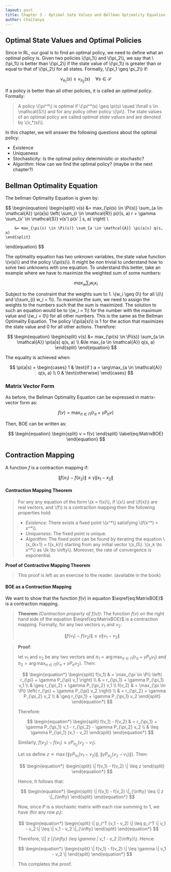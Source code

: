 ```yaml
---
layout: post
title: Chapter 3 - Optimal Sate Values and Bellman Optimality Equation
author: Chaitanya
---
```


## Optimal State Values and Optimal Policies

Since in RL, our goal is to find an optimal policy, we need to define what an optimal policy is. Given two policies \\(\pi_1\\) and \\(\pi_2\\), we say that \\(\pi_1\\) is better than \\(\pi_2\\) if the state value of \\(\pi_1\\) is greater than or equal to that of \\(\pi_2\\) for all states. Formally, \\(\pi_1 \geq \pi_2\\) if:

$$
v_{\pi_1}(s) \geq v_{\pi_2}(s) \quad \forall s \in \mathcal{S}
$$

If a policy is better than all other policies, it is called an *optimal policy*. Formally:

> A policy \\(\pi^\*\\) is optimal if \\(\pi^\*(s) \geq \pi(s) \quad \forall s \in \mathcal{S}\\) and for any policy other policy \\(\pi\\). The state values of an optimal policy are called *optimal state values* and are denoted by \\(v_*(s)\\).

In this chapter, we will answer the following questions about the optimal policy:

- Existence
- Uniqueness
- Stochasticity: Is the optimal policy deterministic or stochastic?
- Algorithm: How can we find the optimal policy? (maybe in the next chapter?)

## Bellman Optimality Equation

The bellman Optimality Equation is given by:

$$
\begin{equation}
    \begin{split}
        v(s) &= max_{\pi(s) \in \Pi(s)} \sum_{a \in \mathcal{A}} \pi(a|s) \left( \sum_{r \in \mathcal{R}} p(r|s, a) r + \gamma \sum_{s' \in \mathcal{S}} v(s') p(s' | s, a) \right) \\

        &= max_{\pi(s) \in \Pi(s)} \sum_{a \in \mathcal{A}} \pi(a|s) q(s, a)
    \end{split}
\end{equation}
$$

The optimality equation has two unknown variables, the state value function \\(v(s)\\) and the policy \\(\pi(s)\\). It might be non trivial to understand how to solve two unknowns with one equation. To understand this better, take an example where we have to maximize the weighted sum of some numbers:

$$
max_{w} \sum_{i} w_i x_i
$$

Subject to the constraint that the weights sum to 1. \\(w_i \geq 0\\) for all \\(i\\) and \\(\sum_{i} w_i = 1\\). To maximize the sum, we need to assign the weights to the numbers such that the sum is maximized. The solution to such an equation would be to \\(w_i = 1\\) for the number with the maximum value and \\(w_i = 0\\) for all other numbers. This is the same as the Bellman Optimality Equation. The policy \\(\pi(a\|s)\\) is 1 for the action that maximizes the state value and 0 for all other actions. Therefore:

$$
\begin{equation}
    \begin{split}
        v(s) &= max_{\pi(s) \in \Pi(s)} \sum_{a \in \mathcal{A}} \pi(a|s) q(s, a) \\
        &\le max_{a \in \mathcal{A}} q(s, a)
    \end{split}
\end{equation}
$$

The equality is achieved when:

$$
\pi(a|s) = \begin{cases}
    1 & \text{if } a = \arg\max_{a \in \mathcal{A}} q(s, a) \\
    0 & \text{otherwise}
\end{cases}
$$

### Matrix Vector Form

As before, the Bellman Optimality Equation can be expressed in matrix-vector form as:

$$
f(v) = \max_{\pi \in \Pi} \left( r_{\pi} + \gamma P_{\pi} v \right)
$$

Then, BOE can be written as:

$$
    \begin{equation}
    \begin{split}
        v = f(v)
    \end{split}
    \label{eq:MatrixBOE}
    \end{equation}
$$

## Contraction Mapping

A function $f$ is a contraction mapping if:

$$
\| f(x_1) - f(x_2) \| \leq \gamma \| x_1 - x_2 \|
$$

#### Contraction Mapping Theorem

> For any any equation of the form \\(x = f(x)\\), if \\(x\\) and \\(f(x)\\) are real vectors, and \\(f\\) is a contraction mapping then the following properties hold:
>
> - _Existence_: There exists a fixed point \\(x^\*\\) satisfying \\(f(x^\*) = x^\*\\).
> - _Uniqueness_: The fixed point is unique.
> - _Algorithm_: The fixed point can be found by iterating the equation \\(x_{k+1} = f(x_k)\\) starting from any initial vector \\(x_0\\). \\(x_k \to x^\*\\) as \\(k \to \infty\\). Moreover, the rate of convergence is exponential.

**Proof of Contractive Mapping Theorem**

> This proof is left as an exercise to the reader. (available in the book)


#### BOE as a Contraction Mapping

We want to show that the function $f(v)$ in equaiton $\eqref{eq:MatrixBOE}$ is a contraction mapping. 

> **Theorem** _(Contraction property of $f(v)$)_: The function $f(v)$ on the right hand side of the equation $\eqref{eq:MatrixBOE}$ is a contraction mapping. Formally, for any two vectors $v_1$ and $v_2$:
>
>$$
\| f(v_1) - f(v_2) \| \leq \gamma \| v_1 - v_2 \|
>$$

> **Proof**:
>
> let $v_1$ and $v_2$ be any two vectors and $\pi_1 = \arg\max_{\pi \in \Pi} \left( r_{\pi} + \gamma P_{\pi} v_1 \right)$ and $\pi_2 = \arg\max_{\pi \in \Pi} \left( r_{\pi} + \gamma P_{\pi} v_2 \right)$. Then:
>
>$$
\begin{equation*}
\begin{split}
    f(v_1) & = \max_{\pi \in \Pi} \left( r_{\pi} + \gamma P_{\pi} v_1 \right) \\
    & = r_{\pi_1} + \gamma P_{\pi_1} v_1 \\
    & \geq r_{\pi_2} + \gamma P_{\pi_2} v_1 \\
    f(v_2) & = \max_{\pi \in \Pi} \left( r_{\pi} + \gamma P_{\pi} v_2 \right) \\
    & = r_{\pi_2} + \gamma P_{\pi_2} v_2 \\
    & \geq r_{\pi_1} + \gamma P_{\pi_1} v_2
\end{split}
\end{equation*}
>$$
>
> Therefore:
>
>$$
\begin{equation*}
\begin{split}
    f(v_1) - f(v_2)  & = r_{\pi_1} + \gamma P_{\pi_1} v_1 - r_{\pi_2} - \gamma P_{\pi_2} v_2 \\
    & \leq \gamma P_{\pi_1} (v_1 - v_2)
\end{split}
\end{equation*}
>$$
>
> Similarly, $f(v_2) - f(v_1) \leq \gamma P_{\pi_2} (v_2 - v_1)$.
>
> Let us define $z \doteq \max\{\| \gamma P_{\pi_1} (v_1 - v_2) \|, \| \gamma P_{\pi_2} (v_2 - v_1) \|\}$. Then:
>
>$$
\begin{equation*}
\begin{split}
    \| f(v_1) - f(v_2) \| \leq z
\end{split}
\end{equation*}
>$$
>
> Hence, It follows that:
>
>$$
\begin{equation*}
\begin{split}
    \| f(v_1) - f(v_2) \|_{\infty} \leq \| z \|_{\infty} 
\end{split}
\end{equation*}
>$$
>
> Now, since $P$  is a stochastic matrix with each row summing to 1, we have (for any row $p_i$):
>
>$$
\begin{equation*}
\begin{split}
    \| p_i^T (v_1 - v_2) \| \leq p_i^T \| v_1 - v_2 \| \leq \| v_1 - v_2 \|_{\infty}
\end{split}
\end{equation*}
>$$
>
> Therefore, \\(\| z \|_{\infty} \leq \gamma \| v_1 - v_2 \|_{\infty}\\). Hence:
>
>$$
\begin{equation*}
\begin{split}
    \| f(v_1) - f(v_2) \| \leq \gamma \| v_1 - v_2 \|
\end{split}
\end{equation*}
>$$
>
> This completes the proof.